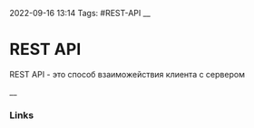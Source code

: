 2022-09-16 13:14
Tags: #REST-API
__
# REST API
REST API - это способ взаиможействия клиента с сервером


__
### Links
